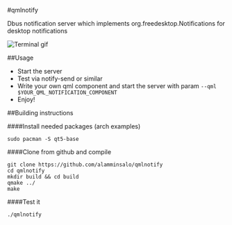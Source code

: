 #qmlnotify

Dbus notification server which implements org.freedesktop.Notifications for desktop notifications

![Terminal gif](https://raw.githubusercontent.com/alamminsalo/qmlnotify/master/screenshots/terminal.gif)

##Usage

* Start the server 
* Test via notify-send or similar
* Write your own qml component and start the server with param `--qml $YOUR_QML_NOTIFICATION_COMPONENT`
* Enjoy!

##Building instructions

####Install needed packages (arch examples)
```
sudo pacman -S qt5-base
```
####Clone from github and compile
```
git clone https://github.com/alamminsalo/qmlnotify
cd qmlnotify
mkdir build && cd build
qmake ../
make
```
####Test it
```
./qmlnotify
```

